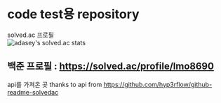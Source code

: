 # code test용 repository

solved.ac 프로필
<br>
![adasey's solved.ac stats](https://github-readme-solvedac.hyp3rflow.vercel.app/api/?handle=lmo8690)


백준 프로필 : https://solved.ac/profile/lmo8690
- 
api를 가져온 곳
thanks to api from https://github.com/hyp3rflow/github-readme-solvedac